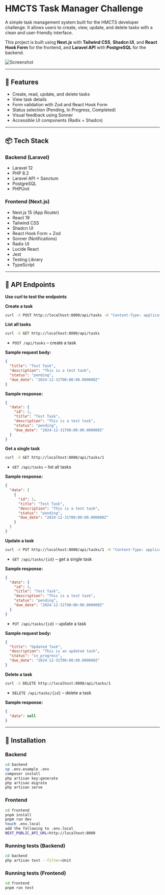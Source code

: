 # HMCTS Task Manager Challenge

A simple task management system built for the HMCTS developer challenge. It allows users to create, view, update, and delete tasks with a clean and user-friendly interface.

This project is built using **Next.js** with **Tailwind CSS**, **Shadcn UI**, and **React Hook Form** for the frontend, and **Laravel API** with **PostgreSQL** for the backend.

![Screenshot](https://cdn.fortiplacecdn.com/task.png)

---

## 🔧 Features

- Create, read, update, and delete tasks
- View task details
- Form validation with Zod and React Hook Form
- Status selection (Pending, In Progress, Completed)
- Visual feedback using Sonner
- Accessible UI components (Radix + Shadcn)

---

## 📦 Tech Stack

### Backend (Laravel)

- Laravel 12
- PHP 8.2
- Laravel API + Sanctum
- PostgreSQL
- PHPUnit

### Frontend (Next.js)

- Next.js 15 (App Router)
- React 19
- Tailwind CSS
- Shadcn UI
- React Hook Form + Zod
- Sonner (Notifications)
- Radix UI
- Lucide React
- Jest
- Testing Library
- TypeScript

---

## 🧪 API Endpoints

**Use curl to test the endpoints**

**Create a task**

```bash
curl -X POST http://localhost:8000/api/tasks -H "Content-Type: application/json" -d '{"title": "Test Task", "description": "This is a test task", "status": "pending", "due_date": "2024-12-31T00:00:00.000000Z"}'
```

**List all tasks**

```bash
curl -X GET http://localhost:8000/api/tasks
```

- `POST /api/tasks` – create a task

**Sample request body:**

```json
{
  "title": "Test Task",
  "description": "This is a test task",
  "status": "pending",
  "due_date": "2024-12-31T00:00:00.000000Z"
}
```

**Sample response:**

```json
{
  "data": {
    "id": 1,
    "title": "Test Task",
    "description": "This is a test task",
    "status": "pending",
    "due_date": "2024-12-31T00:00:00.000000Z"
  }
}
```

**Get a single task**

```bash
curl -X GET http://localhost:8000/api/tasks/1
```

- `GET /api/tasks` – list all tasks

**Sample response:**

```json
{
  "data": [
    {
      "id": 1,
      "title": "Test Task",
      "description": "This is a test task",
      "status": "pending",
      "due_date": "2024-12-31T00:00:00.000000Z"
    }
  ]
}
```

**Update a task**

```bash
curl -X PUT http://localhost:8000/api/tasks/1 -H "Content-Type: application/json" -d '{"title": "Updated Task", "description": "This is an updated task", "status": "in_progress", "due_date": "2024-12-31T00:00:00.000000Z"}'
```

- `GET /api/tasks/{id}` – get a single task

**Sample response:**

```json
{
  "data": {
    "id": 1,
    "title": "Test Task",
    "description": "This is a test task",
    "status": "pending",
    "due_date": "2024-12-31T00:00:00.000000Z"
  }
}
```

- `PUT /api/tasks/{id}` – update a task

**Sample request body:**

```json
{
  "title": "Updated Task",
  "description": "This is an updated task",
  "status": "in_progress",
  "due_date": "2024-12-31T00:00:00.000000Z"
}
```

**Delete a task**

```bash
curl -X DELETE http://localhost:8000/api/tasks/1
```

- `DELETE /api/tasks/{id}` – delete a task

**Sample response:**

```json
{
  "data": null
}
```

---

## 🚀 Installation

### Backend

```bash
cd backend
cp .env.example .env
composer install
php artisan key:generate
php artisan migrate
php artisan serve
```

### Frontend

```bash
cd frontend
pnpm install
pnpm run dev
touch .env.local
add the following to .env.local
NEXT_PUBLIC_API_URL=http://localhost:8000
```

### Running tests (Backend)

```bash
cd backend
php artisan test --filter=Unit
```

### Running tests (Frontend)

```bash
cd frontend
pnpm run test
```
